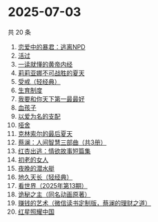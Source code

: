 # 2025-07-03

共 20 条

<!-- BEGIN WEREAD -->
<!-- 最后更新时间 2025-07-03 19:23:34 +0800 -->
1. [恋爱中的暴君：逃离NPD](https://weread.qq.com/web/bookDetail/30032cf0813ab9974g013680)
1. [活过](https://weread.qq.com/web/bookDetail/6d832730813ab9f00g015126)
1. [一读就懂的黄帝内经](https://weread.qq.com/web/bookDetail/44f32770813aba129g014930)
1. [莉莉亚娜不可战胜的夏天](https://weread.qq.com/web/bookDetail/96632e30813aba15eg019c97)
1. [受戒（轻经典）](https://weread.qq.com/web/bookDetail/fc732220813ab9bfdg011d40)
1. [生育制度](https://weread.qq.com/web/bookDetail/f9132af07165a293f91a6ec)
1. [我要和你天下第一最最好](https://weread.qq.com/web/bookDetail/a0e32c60813aba117g016f6a)
1. [血孩子](https://weread.qq.com/web/bookDetail/38032c60813ab9befg0176de)
1. [以爱为名的支配](https://weread.qq.com/web/bookDetail/7be320b0813ab93f4g019416)
1. [哑舍](https://weread.qq.com/web/bookDetail/659321d075f86bc6g0167ed)
1. [克林索尔的最后夏天](https://weread.qq.com/web/bookDetail/2eb32580813aba09dg01940c)
1. [蔡澜：人间智慧三部曲（共3册）](https://weread.qq.com/web/bookDetail/742320d0813ab8ff9g01995b)
1. [红杏出逃：情欲故事短篇集](https://weread.qq.com/web/bookDetail/5f9323c0813ab9faeg01613e)
1. [初老的女人](https://weread.qq.com/web/bookDetail/31832ad0813aba13eg01342b)
1. [夜晚的潜水艇](https://weread.qq.com/web/bookDetail/93e32750813ab7dd0g0169dc)
1. [地久天长（轻经典）](https://weread.qq.com/web/bookDetail/c3832400813ab9ec0g013d0e)
1. [看世界（2025年第13期）](https://weread.qq.com/web/bookDetail/a5532f50813aba165g019883)
1. [诡秘之主（同名动画原著）](https://weread.qq.com/web/bookDetail/704322a0713e6ca8704cb24)
1. [赚钱的艺术（微信读书定制版，蔡澜的理财之道）](https://weread.qq.com/web/bookDetail/1fe32b60813ab9052g011c9e)
1. [红星照耀中国](https://weread.qq.com/web/bookDetail/8ba32ef07183b76a8ba27cd)
<!-- END WEREAD -->